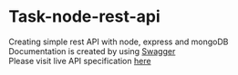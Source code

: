 # Task-node-rest-api

Creating simple rest API with node, express and mongoDB   
Documentation is created by using [Swagger](https://swagger.io/)    
Please visit live API specification [here](https://task-node2021-api.herokuapp.com/api-docs/)
